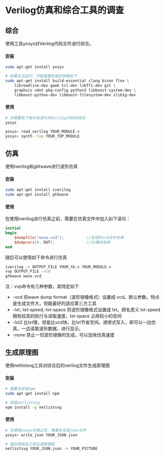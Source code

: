 # Verilog仿真和综合工具的调查

## 综合

使用工具yosys对Verilog代码文件进行综合。

#### 安装

```sh
sudo apt-get install yosys

# 如果无法运行，可能需要安装的依赖如下
sudo apt-get install build-essential clang bison flex \
	libreadline-dev gawk tcl-dev libffi-dev git \
	graphviz xdot pkg-config python3 libboost-system-dev \
	libboost-python-dev libboost-filesystem-dev zlib1g-dev
```

#### 使用

```sh
# 你需要如下指令来进行对Verilog代码的综合
yosys

yosys> read_verilog YOUR_MODULE.v
yosys> synth -top YOUR_TOP_MODULE
```

## 仿真

使用iverilog和gktwave进行波形仿真

#### 安装

```sh
sudo apt-get install iverilog
sudo apt-get install gtkwave
```

#### 使用

在使用iverilog进行仿真之前，需要在仿真文件中加入如下语句：

```verilog
initial
begin            
    $dumpfile("wave.vcd");        	//生成的vcd文件名称
    $dumpvars(0, DUT);    			//tb模块名称
end 
```

随后可以使用如下命令进行仿真

```sh
iverilog -o OUTPUT_FILE YOUR_tb.v YOUR_MODULE.v
vvp OUTPUT_FILE -vcd
gtkwave wave.vcd
```

注：vvp命令有几种参数，其特定如下

* -vcd  将wave dump format（波形镜像格式）设置成 vcd。默认参数。特点是生成文件大，但能最好的适应第三方工具
* -lxt,-lxt-speed,-lxt-space 将波形镜像格式设置成 lxt。顾名思义 lxt-speed拥有较高的执行与读取速度，lxt-space 占用较小的空间
* -lxt2 比lxt慢，但是比vcd快，比lxt节省空间。递增式写入，即可以一边仿真，一边读取波形数据，进行显示。
* -none 禁止一切波形镜像的生成，可以加快仿真速度

## 生成原理图

使用netlistsvg工具对综合后的verilog文件生成原理图

#### 安装

```sh
# 需要先安装npm
sudo apt-get install npm

# 安装netlistsvg
npm install -g netlistsvg
```

#### 使用

```sh
# 在使用yosys仿真之后，需要先生成json文件
yosys> write_json YOUR_JSON.json

# 随后使用该工具生成原理图
netlistsvg YOUR_JSON.json -o YOUR_PICTURE
```
